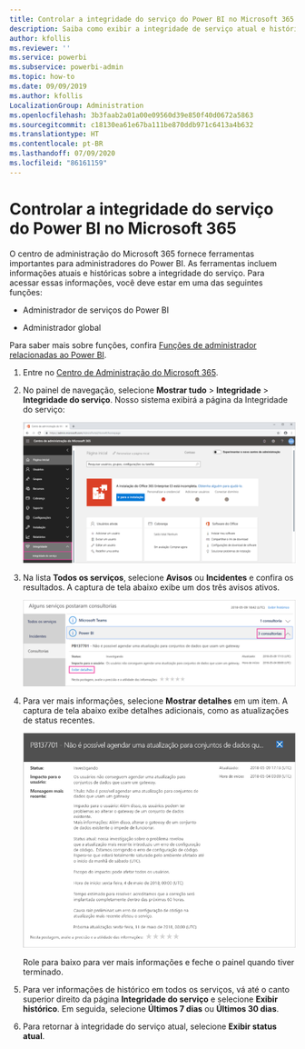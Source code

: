 ```yaml
---
title: Controlar a integridade do serviço do Power BI no Microsoft 365
description: Saiba como exibir a integridade de serviço atual e histórica no Centro de administração do Microsoft 365.
author: kfollis
ms.reviewer: ''
ms.service: powerbi
ms.subservice: powerbi-admin
ms.topic: how-to
ms.date: 09/09/2019
ms.author: kfollis
LocalizationGroup: Administration
ms.openlocfilehash: 3b3faab2a01a00e09560d39e850f40d0672a5863
ms.sourcegitcommit: c18130ea61e67ba111be870ddb971c6413a4b632
ms.translationtype: HT
ms.contentlocale: pt-BR
ms.lasthandoff: 07/09/2020
ms.locfileid: "86161159"
---
```

# <a name="track-power-bi-service-health-in-microsoft-365"></a>Controlar a integridade do serviço do Power BI no Microsoft 365

O centro de administração do Microsoft 365 fornece ferramentas importantes para administradores do Power BI. As ferramentas incluem informações atuais e históricas sobre a integridade do serviço. Para acessar essas informações, você deve estar em uma das seguintes funções:

* Administrador de serviços do Power BI

* Administrador global

Para saber mais sobre funções, confira [Funções de administrador relacionadas ao Power BI](service-admin-administering-power-bi-in-your-organization.md#administrator-roles-related-to-power-bi).

1. Entre no [Centro de Administração do Microsoft 365](https://portal.office.com/adminportal).

1. No painel de navegação, selecione **Mostrar tudo** > **Integridade** > **Integridade do serviço**. Nosso sistema exibirá a página da Integridade do serviço:

    ![Captura de tela do Centro de administração do Microsoft 365 com as opções Integridade e Integridade do Serviço exibidas.](media/service-admin-health/service-health-tile.png)

1. Na lista **Todos os serviços**, selecione **Avisos** ou **Incidentes** e confira os resultados. A captura de tela abaixo exibe um dos três avisos ativos.

    ![Captura de tela da página de Integridade do serviço com os três avisos do Power BI e a opção Mostrar detalhes exibida.](media/service-admin-health/active-advisories.png)

1. Para ver mais informações, selecione **Mostrar detalhes** em um item. A captura de tela abaixo exibe detalhes adicionais, como as atualizações de status recentes.

    ![Captura de tela dos detalhes do Aviso mostrando informações adicionais.](media/service-admin-health/advisory-details.png)

    Role para baixo para ver mais informações e feche o painel quando tiver terminado.

1. Para ver informações de histórico em todos os serviços, vá até o canto superior direito da página **Integridade do serviço** e selecione **Exibir histórico**. Em seguida, selecione **Últimos 7 dias** ou **Últimos 30 dias**. 

1. Para retornar à integridade do serviço atual, selecione **Exibir status atual**.